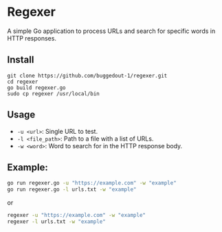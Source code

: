 # Regexer

A simple Go application to process URLs and search for specific words in HTTP responses.

## Install
`git clone https://github.com/buggedout-1/regexer.git`  
`cd regexer`  
`go build regexer.go`  
`sudo cp regexer /usr/local/bin` 


## Usage
- `-u <url>`: Single URL to test.
- `-l <file_path>`: Path to a file with a list of URLs.
- `-w <word>`: Word to search for in the HTTP response body.

## Example:
```bash
go run regexer.go -u "https://example.com" -w "example"
go run regexer.go -l urls.txt -w "example"
```
or
```bash
regexer -u "https://example.com" -w "example"
regexer -l urls.txt -w "example"

